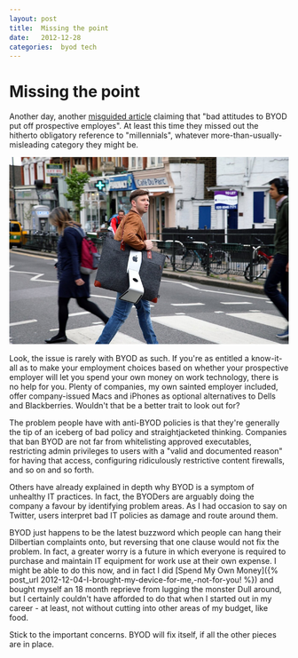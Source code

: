 ```yaml
---
layout: post
title:  Missing the point 
date:   2012-12-28 
categories:  byod tech 
---
```


# Missing the point


Another day, another [misguided article](http://www.itpro.co.uk/641500/ernst-young-bad-attitudes-to-byod-put-off-prospective-employees) claiming that "bad attitudes to BYOD put off prospective employes". At least this time they missed out the hitherto obligatory reference to "millennials", whatever more-than-usually-misleading category they might be.

![](/images/unknown_filename.232.png)

Look, the issue is rarely with BYOD as such. If you're as entitled a know-it-all as to make your employment choices based on whether your prospective employer will let you spend your own money on work technology, there is no help for you. Plenty of companies, my own sainted employer included, offer company-issued Macs and iPhones as optional alternatives to Dells and Blackberries. Wouldn't that be a better trait to look out for?

The problem people have with anti-BYOD policies is that they're generally the tip of an iceberg of bad policy and straightjacketed thinking. Companies that ban BYOD are not far from whitelisting approved executables, restricting admin privileges to users with a "valid and documented reason" for having that access, configuring ridiculously restrictive content firewalls, and so on and so forth.

Others have already explained in depth why BYOD is a symptom of unhealthy IT practices. In fact, the BYODers are arguably doing the company a favour by identifying problem areas. As I had occasion to say on Twitter, users interpret bad IT policies as damage and route around them.

BYOD just happens to be the latest buzzword which people can hang their Dilbertian complaints onto, but reversing that one clause would not fix the problem. In fact, a greater worry is a future in which everyone is required to purchase and maintain IT equipment for work use at their own expense. I might be able to do this now, and in fact I did [Spend My Own Money]({% post_url 2012-12-04-I-brought-my-device-for-me,-not-for-you! %}) and bought myself an 18 month reprieve from lugging the monster Dull around, but I certainly couldn't have afforded to do that when I started out in my career - at least, not without cutting into other areas of my budget, like food.

Stick to the important concerns. BYOD will fix itself, if all the other pieces are in place.

         